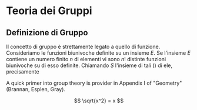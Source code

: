 # Teoria dei Gruppi

## Definizione di Gruppo
Il concetto di gruppo è strettamente legato a quello di funzione. Consideriamo le funzioni biunivoche definite su un insieme $E$. Se l'insieme $E$ contiene un numero finito $n$ di elementi vi sono $n!$ distinte funzioni biunivoche su di esso definite. Chiamando $S$ l'insieme di tali () di ele, precisamente 

A quick primer into group theory is provider in Appendix I of "Geometry" (Brannan, Esplen, Gray). 

$$ \sqrt{x^2} = x $$  
<!--stackedit_data:
eyJoaXN0b3J5IjpbODgzNDgyMjRdfQ==
-->
